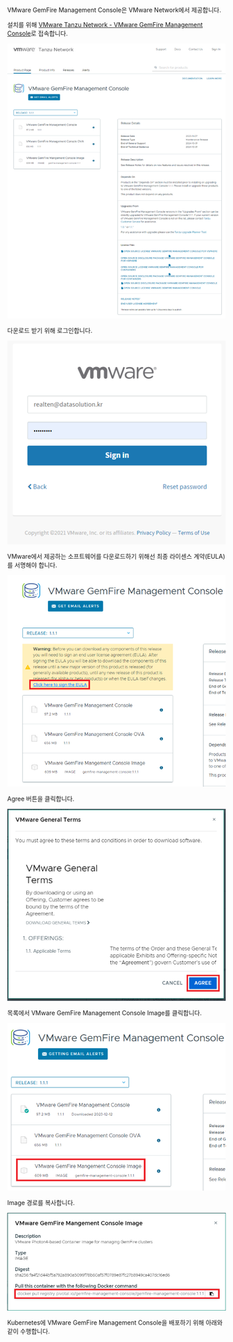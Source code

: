 <br>

VMware GemFire Management Console은 VMware Network에서 제공합니다.

설치를 위해 [VMware Tanzu Network - VMware GemFire Management Console](https://network.tanzu.vmware.com/products/gemfire-management-console/)로 접속합니다.

![VMware Tanzu Network - VMware GemFire Management Console](./VMware%20GemFire%20Management%20Console.png)

다운로드 받기 위해 로그인합니다.

![Login](./Login.png)

VMware에서 제공하는 소프트웨어를 다운로드하기 위해선 최종 라이센스 계약(EULA)를 서명해야 합니다.

![EULA Sign](./EULA-Sign.png)

Agree 버튼을 클릭합니다.

![EULA Agree](./EULA-Agree.png)

목록에서 VMware GemFire Management Console Image를 클릭합니다.

![VMware GemFire Management Console Image](./GMC-Image.png)

Image 경로를 복사합니다.

![Image URL](./Image-URL.png)

Kubernetes에 VMware GemFire Management Console을 배포하기 위해 아래와 같이 수행합니다.